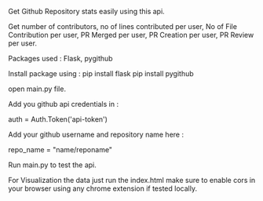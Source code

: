 Get Github Repository stats easily using this api. 

Get number of contributors, no of lines contributed per user, No of File Contribution per user, PR Merged per user, PR Creation per user, PR Review per user. 

Packages used :
Flask, pygithub

Install package using :
pip install flask
pip install pygithub

open main.py file.

Add you github api credentials in :

auth = Auth.Token('api-token') 

Add your github username and repository name here :

repo_name = "name/reponame"


Run main.py to test the api. 

For Visualization the data just run the index.html make sure to enable cors in your browser using any chrome extension if tested locally. 






